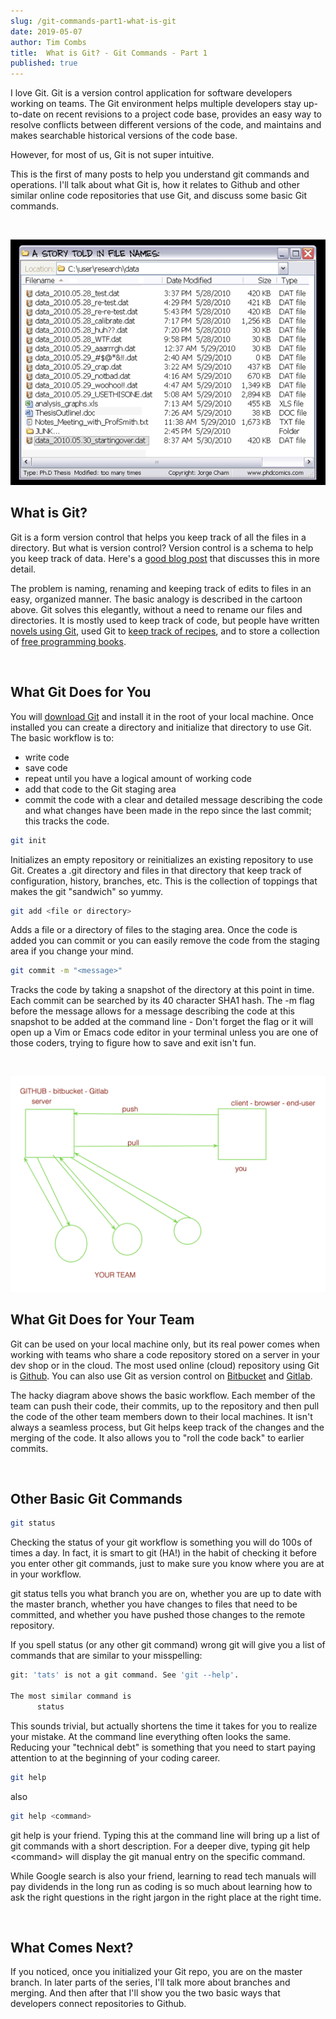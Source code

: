 ```yaml
---
slug: /git-commands-part1-what-is-git
date: 2019-05-07
author: Tim Combs
title:  What is Git? - Git Commands - Part 1
published: true
---
```


I love Git. Git is a version control application for software developers working on teams. The Git environment helps multiple developers stay up-to-date on recent revisions to a project code base, provides an easy way to resolve conflicts between different versions of the code, and maintains and makes searchable historical versions of the code base.

However, for most of us, Git is not super intuitive.

This is the first of many posts to help you understand git commands and operations. I'll talk about what Git is, how it relates to Github and other similar online code repositories that use Git, and discuss some basic Git commands.

<br>

![A Story Told in File Names](../images/git_part1/phd052810s.png "A Story Told in File Names: from “Piled Higher and Deeper” by Jorge Cham www.phdcomics.com")

## What is Git?

Git is a form version control that helps you keep track of all the files in a directory. But what is version control? Version control is a schema to help you keep track of data. Here's a [good blog post](https://rrcns.readthedocs.io/en/cns2012/version_control.html/ "Version Control?") that discusses this in more detail.

The problem is naming, renaming and keeping track of edits to files in an easy, organized manner. The basic analogy is described in the cartoon above. Git solves this elegantly, without a need to rename our files and directories. It is mostly used to keep track of code, but people have written [novels using Git](https://github.com/KenMcConnell/KillDashNine/wiki "KenMcConnell / KillDashNine"), used Git to [keep track of recipes](https://github.com/Laurelai/recipehub "Laurelai / recipehub"), and to store a collection of [free programming books](https://github.com/EbookFoundation/free-programming-books "EbookFoundation / free-programming-books").

<br>

## What Git Does for You

You will [download Git](https://git-scm.com/downloads/ "Git downloads page") and install it in the root of your local machine. Once installed you can create a directory and initialize that directory to use Git. The basic workflow is to:
- write code
- save code
- repeat until you have a logical amount of working code
- add that code to the Git staging area
- commit the code with a clear and detailed message describing the code and what changes have been made in the repo since the last commit; this tracks the code.

```bash
git init
```
Initializes an empty repository or reinitializes an existing repository to use Git. Creates a .git directory and files in that directory that keep track of configuration, history, branches, etc. This is the collection of toppings that makes the git "sandwich" so yummy.

```bash
git add <file or directory>
```
Adds a file or a directory of files to the staging area. Once the code is added you can commit or you can easily remove the code from the staging area if you change your mind.

```bash
git commit -m "<message>"
```
Tracks the code by taking a snapshot of the directory at this point in time. Each commit can be searched by its 40 character SHA1 hash. The -m flag before the message allows for a message describing the code at this snapshot to be added at the command line - Don't forget the flag or it will open up a Vim or Emacs code editor in your terminal unless you are one of those coders, trying to figure how to save and exit isn't fun.

<br>

![Diagram of how teams use Github](../images/git_part1/teams-github.png "Hacky diagram by Tim Combs")

## What Git Does for Your Team

Git can be used on your local machine only, but its real power comes when working with teams who share a code repository stored on a server in your dev shop or in the cloud. The most used online (cloud) repository using Git is [Github](https://github.com/ "Github website url"). You can also use Git as version control on [Bitbucket](https://bitbucket.org/product/ "Bitbucket website url") and [Gitlab](https://about.gitlab.com/ "Gitlab website url").

The hacky diagram above shows the basic workflow. Each member of the team can push their code, their commits, up to the repository and then pull the code of the other team members down to their local machines. It isn't always a seamless process, but Git helps keep track of the changes and the merging of the code. It also allows you to "roll the code back" to earlier commits.

<br>

## Other Basic Git Commands

```bash
git status
```

Checking the status of your git workflow is something you will do 100s of times a day. In fact, it is smart to git (HA!) in the habit of checking it before you enter other git commands, just to make sure you know where you are at in your workflow.

git status tells you what branch you are on, whether you are up to date with the master branch, whether you have changes to files that need to be committed, and whether you have pushed those changes to the remote repository.

If you spell status (or any other git command) wrong git will give you a list of commands that are similar to your misspelling:

```bash
git: 'tats' is not a git command. See 'git --help'.

The most similar command is
      status
```
This sounds trivial, but actually shortens the time it takes for you to realize your mistake. At the command line everything often looks the same. Reducing your "technical debt" is something that you need to start paying attention to at the beginning of your coding career.


```bash
git help
```
also
```bash
git help <command>
```
git help is your friend. Typing this at the command line will bring up a list of git commands with a short description. For a deeper dive, typing git help \<command\> will display the git manual entry on the specific command.

While Google search is also your friend, learning to read tech manuals will pay dividends in the long run as coding is so much about learning how to ask the right questions in the right jargon in the right place at the right time.

<br>

## What Comes Next?

If you noticed, once you initialized your Git repo, you are on the master branch. In later parts of the series, I'll talk more about branches and merging. And then after that I'll show you the two basic ways that developers connect repositories to Github.